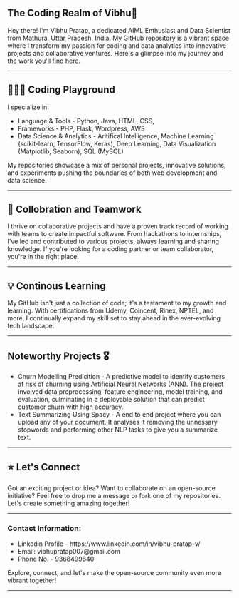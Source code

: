 ## The Coding Realm of Vibhu🌌
<p>
  Hey there! I'm Vibhu Pratap, a dedicated AIML Enthusiast and Data Scientist from Mathura, Uttar Pradesh, India. My GitHub repository is a vibrant space where I transform my passion for coding and data analytics into innovative projects and collaborative ventures. Here's a glimpse into my journey and the work you'll find here. 
</p>
<hr>
<h2> 👨🏻‍💻 Coding Playground </h2>

I specialize in:
<ul>
  <li> Language & Tools - Python, Java, HTML, CSS, </li>
  <li> Frameworks - PHP, Flask, Wordpress, AWS </li>
  <li> Data Science & Analytics - Aritifical Intelligence, Machine Learning (scikit-learn, TensorFlow, Keras), Deep Learning, Data Visualization (Matplotlib, Seaborn), SQL (MySQL)</li>
</ul>
<p> My repositories showcase a mix of personal projects, innovative solutions, and experiments pushing the boundaries of both web development and data science. </p>

<hr>
<h2> 🤝 Collobration and Teamwork </h2>

<p> I thrive on collaborative projects and have a proven track record of working with teams to create impactful software. From hackathons to internships, I've led and contributed to various projects, always learning and sharing knowledge. If you're looking for a coding partner or team collaborator, you're in the right place! </p>
<hr>

<h2> 💡 Continous Learning </h2>
<p> My GitHub isn't just a collection of code; it's a testament to my growth and learning. With certifications from Udemy, Coincent, Rinex, NPTEL, and more, I continually expand my skill set to stay ahead in the ever-evolving tech landscape. </p>
<hr>

<h2> Noteworthy Projects 🎖️ </h2>
<ul>
  <li> Churn Modelling Predicition - A predictive model to identify customers at risk of churning using Artificial Neural Networks (ANN). The project involved data preprocessing, feature engineering, model training, and evaluation, culminating in a deployable solution that can predict customer churn with high accuracy. </li>
  <li> Text Summarizing Using Spacy - A end to end project where you can upload any of your document. It analyses it removing the unnessary stopwords and performing other NLP tasks to give you a summarize text. </li>
</ul>
<hr>

<h2> ⭐️ Let's Connect</h2>
<p> Got an exciting project or idea? Want to collaborate on an open-source initiative? Feel free to drop me a message or fork one of my repositories. Let's create something amazing together! </p>
<hr>

<h3> Contact Information: </h3>
<ul>
  <li> Linkedin Profile - https://www.linkedin.com/in/vibhu-pratap-v/ </li>
  <li> Email: vibhupratap007@gmail.com </li>
  <li> Phone No. - 9368499640 </li>
</ul>
<p> Explore, connect, and let's make the open-source community even more vibrant together! </p>
<hr>
